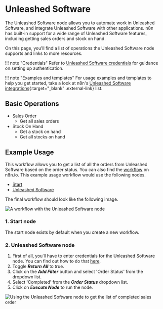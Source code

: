 # Unleashed Software

The Unleashed Software node allows you to automate work in Unleashed Software, and integrate Unleashed Software with other applications. n8n has built-in support for a wide range of Unleashed Software features, including getting sales orders and stock on hand. 

On this page, you'll find a list of operations the Unleashed Software node supports and links to more resources.

!!! note "Credentials"
    Refer to [Unleashed Software credentials](/integrations/builtin/credentials/unleashedsoftware/) for guidance on setting up authentication. 

!!! note "Examples and templates"
    For usage examples and templates to help you get started, take a look at n8n's [Unleashed Software integrations](https://n8n.io/integrations/unleashed-software/){:target="_blank" .external-link} list.


## Basic Operations

* Sales Order
    * Get all sales orders
* Stock On Hand
    * Get a stock on hand
    * Get all stocks on hand

## Example Usage

This workflow allows you to get a list of all the orders from Unleashed Software based on the order status. You can also find the [workflow](https://n8n.io/workflows/641) on n8n.io. This example usage workflow would use the following nodes.
- [Start](/integrations/builtin/core-nodes/n8n-nodes-base.start/)
- [Unleashed Software]()

The final workflow should look like the following image.

![A workflow with the Unleashed Software node](/_images/integrations/builtin/app-nodes/unleashedsoftware/workflow.png)

### 1. Start node

The start node exists by default when you create a new workflow.

### 2. Unleashed Software node

1. First of all, you'll have to enter credentials for the Unleashed Software node. You can find out how to do that [here](/integrations/builtin/credentials/unleashedsoftware/).
2. Toggle ***Return All*** to true.
3. Click on the ***Add Filter*** button and select 'Order Status' from the dropdown list.
4. Select 'Completed' from the ***Order Status*** dropdown list.
5. Click on ***Execute Node*** to run the node.

![Using the Unleashed Software node to get the list of completed sales order](/_images/integrations/builtin/app-nodes/unleashedsoftware/unleashedsoftware_node.png)
